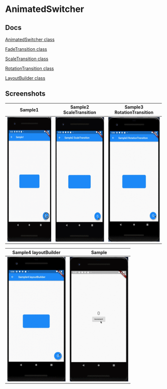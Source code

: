 # AnimatedSwitcher

## Docs

[AnimatedSwitcher class](https://api.flutter.dev/flutter/widgets/AnimatedSwitcher-class.html)

[FadeTransition class](https://api.flutter.dev/flutter/widgets/FadeTransition-class.html)

[ScaleTransition class](https://api.flutter.dev/flutter/widgets/ScaleTransition-class.html)

[RotationTransition class](https://api.flutter.dev/flutter/widgets/RotationTransition-class.html)

[LayoutBuilder class](https://api.flutter.dev/flutter/widgets/LayoutBuilder-class.html)

## Screenshots

|Sample1|Sample2 ScaleTransition|Sample3 RotationTransition|
|:-:|:-:|:-:|
|<img src="./screenshots/gif/Sample1.gif" height="400" alt="Screenshot"/>|<img src="./screenshots/gif/Sample2.gif" height="400" alt="Screenshot"/>|<img src="./screenshots/gif/Sample3.gif" height="400" alt="Screenshot"/>|


|Sample4 layoutBuilder|Sample|
|:-:|:-:|
|<img src="./screenshots/gif/Sample4.gif" height="400" alt="Screenshot"/>|<img src="./screenshots/gif/Sample.gif" height="400" alt="Screenshot"/>|